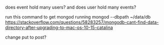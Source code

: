 does event hold many users?
and does user hold many events?




run this command to get mongod running
mongod --dbpath ~/data/db
https://stackoverflow.com/questions/58283257/mongodb-cant-find-data-directory-after-upgrading-to-mac-os-10-15-catalina


change put to post?